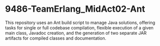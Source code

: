 # 9486-TeamErlang_MidAct02-Ant
This repository uses an Ant build script to manage Java solutions, offering tasks for single or full codebase compilation, flexible execution of a given main class, Javadoc creation, and the generation of two separate JAR artifacts for compiled classes and documentation.

